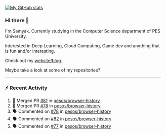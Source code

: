[![My GitHub stats](https://github-readme-stats.vercel.app/api?username=Samyak2&count_private=true&show_icons=true&theme=gruvbox)](https://github.com/anuraghazra/github-readme-stats)

### Hi there 👋

I'm Samyak. Currently studying in the Computer Science department of PES University.

Interested in Deep Learning, Cloud Computing, Game dev and anything that is fun and/or interesting.

Check out my [website/blog](https://samyak2.github.io/).

Maybe take a look at some of my repositories?

---

### :zap: Recent Activity

<!--START_SECTION:activity-->
1. 🎉 Merged PR [#81](https://github.com/pesos/browser-history/pull/81) in [pesos/browser-history](https://github.com/pesos/browser-history)
2. 🎉 Merged PR [#78](https://github.com/pesos/browser-history/pull/78) in [pesos/browser-history](https://github.com/pesos/browser-history)
3. 🗣 Commented on [#78](https://github.com/pesos/browser-history/issues/78) in [pesos/browser-history](https://github.com/pesos/browser-history)
4. 🗣 Commented on [#82](https://github.com/pesos/browser-history/issues/82) in [pesos/browser-history](https://github.com/pesos/browser-history)
5. 🗣 Commented on [#77](https://github.com/pesos/browser-history/issues/77) in [pesos/browser-history](https://github.com/pesos/browser-history)
<!--END_SECTION:activity-->
